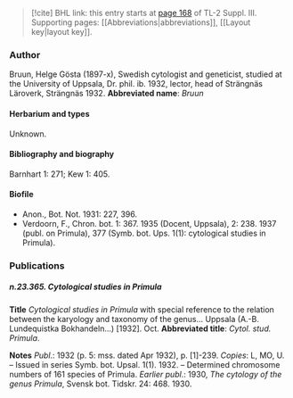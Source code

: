 > [!cite] BHL link: this entry starts at [page 168](https://www.biodiversitylibrary.org/page/33266475) of TL-2 Suppl. III.
> Supporting pages: [[Abbreviations|abbreviations]], [[Layout key|layout key]].

### Author

Bruun, Helge Gösta (1897-x), Swedish cytologist and geneticist, studied at the University of Uppsala, Dr. phil. ib. 1932, lector, head of Strängnäs Läroverk, Strängnäs 1932. 
**Abbreviated name**: *Bruun*

#### Herbarium and types

Unknown.

#### Bibliography and biography

Barnhart 1: 271; Kew 1: 405.

#### Biofile

- Anon., Bot. Not. 1931: 227, 396.
- Verdoorn, F., Chron. bot. 1: 367. 1935 (Docent, Uppsala), 2: 238. 1937 (publ. on Primula), 377 (Symb. bot. Ups. 1(1): cytological studies in Primula).

### Publications

##### n.23.365. Cytological studies in Primula

**Title**
*Cytological studies in Primula* with special reference to the relation between the karyology and taxonomy of the genus... Uppsala (A.-B. Lundequistka Bokhandeln...) \[1932\]. Oct.
**Abbreviated title**: *Cytol. stud. Primula*.

**Notes**
*Publ*.: 1932 (p. 5: mss. dated Apr 1932), p. \[1\]-239. *Copies*: L, MO, U. – Issued in series Symb. bot. Upsal. 1(1). 1932. – Determined chromosome numbers of 161 species of Primula.
*Earlier publ*.: 1930, *The cytology of the genus Primula*, Svensk bot. Tidskr. 24: 468. 1930.

